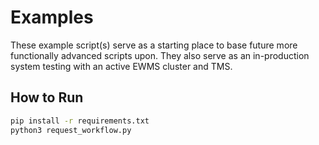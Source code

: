 # Examples

These example script(s) serve as a starting place to base future more functionally advanced scripts upon. They also serve as an in-production system testing with an active EWMS cluster and TMS.

## How to Run

```bash
pip install -r requirements.txt
python3 request_workflow.py
```
